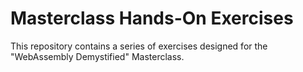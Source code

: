 # Masterclass Hands-On Exercises

This repository contains a series of exercises designed for the "WebAssembly Demystified" Masterclass.
